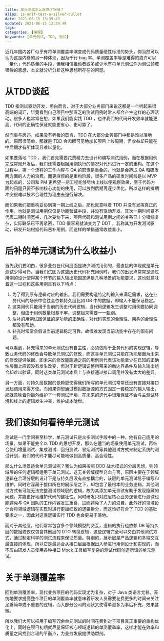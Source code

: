 ```yaml
---
title: 单元测试怎么就成了银弹？
alias: is-unit-test-a-silver-bullet
date: 2021-06-15 13:39:49
updated: 2021-06-15 13:39:49
tags:
categories: [编程]
keywords: [单元测试, TDD, 测试]
---
```

近几年国内各厂似乎有将单测覆盖率演变成代码质量硬性标准的势头，你当然可以认为这是内卷的另一种体现，因为千行 bug 率、单测覆盖率等是难得的或许可以「量化」代码质量的手段，但我相信推动者或多或少地有将单元测试作为测试领域银弹的思想，本文就分析分析这种思想所存在的问题。

# 从TDD谈起
TDD 指测试驱动开发，坦白而言，对于大部分业务部门来说这都是一个听起来很高端的词汇，毕竟看到自己项目中那匮乏的测试用例时常人都会产生这样的心理活动。很多人也常常在想，如果我们能实践 TDD ，也许我们的代码开发效率就能更高、代码的正确性保证就能更省心、更可靠了。

然而事与愿违，如果没有老板的首肯，TDD 在大部分业务部门中都是难以落地的。原因很简单，那就是 TDD 会肉眼可见地加长项目上线周期，但收益却只能在中后期才有所体现且难以量化。

如果要落地 TDD ，我们首先需要花费精力去设计和编写测试用例，而在根据用例完成常规开发后，我们还需要根据用例执行的情况对代码进行一定的重构。在这个过程中，第一个流程的工作内容与 QA 的职责是重叠的，也就是会造成 QA 和研发两方面的人力的浪费。而更麻烦的是重构阶段，很多产品的研发时间线是以 MVP 为起点的，公司和 PM 更希望一期工程能够尽快上线以便观察效果，至于代码方面的问题只要不影响核心功能的使用，可以放到后期再逐步优化，所以这样的排期冲突很难以技术合理性为理由去强行解决。

而如果我们把重构妥协到第一期上线之后，那也就意味着 TDD 并没有发挥真正的作用，也就是测试用例仅仅是功能验证手段，并没有驱动开发。其次一期时间紧不代表二期时间宽裕，几次妥协下来，项目代码和测试用例之间的关系已十分错综复杂，实际联系已不再紧密，TDD 很容易就演变为了 DDT ，我称其为开发测试驱动，研发开始根据代码恶补用例，而这样的举措通常收益甚小。

# 后补的单元测试为什么收益小
首先我们要明白，很多业务在代码层面是缺少测试用例的，最直接的体现就是单元测试少得可怜。当我们试图为这些历史代码补充用例时，我们的出发点常常是通过用例的设计使得某个环节的输入输出能固定满足几种场景的功能要求，这也就意味着这一过程和这些用例具有以下特点：

1. 为了得到原有逻辑对应的输出，我们需要构造特定的输入来满足需求，这在业务代码的场景中往往会依赖持久层比如 DB 中的数据，即输入不能保证稳定。
2. 这类用例只能用于当前的历史代码逻辑，当代码逻辑发生调整时用例要协同调整，但由于用例数量根基不牢，调整起来需要一一甄别。
3. 后补的用例试图保证的是功能的正确性，对代码实现的合理性、架构的合理性都没有帮助。
4. 补充时常常会假设当前逻辑稳定可靠，故很难发现当前功能中存在的固有问题。

可以看到，补充得来的单元测试没有自主性，必须依附于业务代码的实现逻辑，导致业务代码的修改会导致单元测试的修改，而这类单元测试只能在功能层面为未来的修改提供依据，即未来的修改能跑通之前的用例则代表该功能至少在已知的正确性层面上应该没有发生改变，但对于新逻辑调整所带来的新边界条件及输入输出组合却难以验证，同时这类单元测试本质上与直接通过接口调用并没有太大的差异。

另一方面，对持久层数据的依赖更使得我们所写的单元测试常常还没有直接对接口发起调用来得方便。而如果你想通过模拟数据源的方式固定一套稳定的输入输出，那就意味着你额外维护了一套测试环境，在未来的迭代中很难保证不会与主测试环境和线上的逻辑发生冲突，维护成本陡增。

# 我们该如何看待单元测试
测试是一门学问甚至科学，单元测试只是众多测试手段中的一种，他有自己适用的场景，如果不能完全以 TDD 的思想开发，那么在适当的场景使用单元测试，再结合使用增量测试、集成测试、回归测试、冒烟测试等其他测试方式来制定系统的测试计划，我们的代码才能尽可能地做到高质量、高合理性。

那么什么场景适合单元测试呢？我认为如果按照 DDD 战术模式的分层思想，则领域层的任何逻辑都适用于单元测试。这无关领域模型充血与否，原因主要在于领域逻辑在合理分层的设计下是与持久层没有直接耦合的，该层的单元测试易于编写和维护。同时它深藏于接口所在的展示层之下，却包含了最根本的业务逻辑，其他测试方式有可能无法完整测试领域层的逻辑，故为其添加单元测试有助于发现隐藏的问题，并能更好地维护代码的健壮性。同时研发只对底层核心业务逻辑进行测试也能避免与 QA 团队的工作内容发生重叠，进而避免了人力的浪费。此外好的领域设计会将领域逻辑在实现时进行更加细致的逻辑拆分，而这恰好符合了 TDD 的基础要求之一，因此对这类逻辑实行 TDD 也会更易于落地。

而对于其他层，他们常常包含多个领域模型的交互，逻辑的执行也依赖 DB 等持久层的数据或仅仅包含其他层的 DTO 转换逻辑，这些逻辑完全可以交由其他测试方式，通过制定科学的测试流程来保证质量。特别的，展示层是产品逻辑和多端交互最直接的体现，所以它是最适合从接口层面根据出入参进行用例设计和实现的，而不应由研发人员使用各种接口 Mock 工具编写复杂的测试代码创造所谓的单元测试。

# 关于单测覆盖率
回到单测覆盖率，现代业务项目的代码实现尤为复杂，对于 Java 类语言尤甚。笼统地要求提高整个项目的单测覆盖率就意味着研发人员需要花费更多的时间来关注足够简单或不重要的逻辑，而大部分公司的现状又使得单测多为事后补充，效果甚微。

所以我们大可以把用于编写冗余单元测试的时间花费到对于项目真正重要的重构优化上，同时在项目初期就尽量保证核心领域逻辑的单测覆盖率，这样才能在效率和质量之间找到合理的平衡点，为业务发展提供助燃剂。